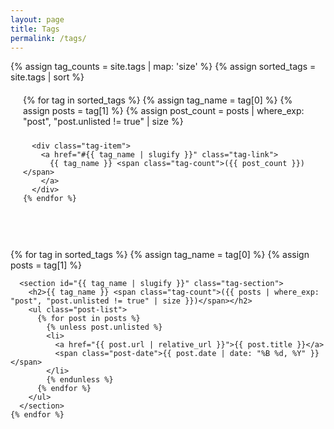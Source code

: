 ```yaml
---
layout: page
title: Tags
permalink: /tags/
---
```


<div class="tags-page">
  {% assign tag_counts = site.tags | map: 'size' %}
  {% assign sorted_tags = site.tags | sort %}
  
  <div class="tag-cloud">
    {% for tag in sorted_tags %}
      {% assign tag_name = tag[0] %}
      {% assign posts = tag[1] %}
      {% assign post_count = posts | where_exp: "post", "post.unlisted != true" | size %}
      
      <div class="tag-item">
        <a href="#{{ tag_name | slugify }}" class="tag-link">
          {{ tag_name }} <span class="tag-count">({{ post_count }})</span>
        </a>
      </div>
    {% endfor %}
  </div>

  <div class="tag-sections">
    {% for tag in sorted_tags %}
      {% assign tag_name = tag[0] %}
      {% assign posts = tag[1] %}
      
      <section id="{{ tag_name | slugify }}" class="tag-section">
        <h2>{{ tag_name }} <span class="tag-count">({{ posts | where_exp: "post", "post.unlisted != true" | size }})</span></h2>
        <ul class="post-list">
          {% for post in posts %}
            {% unless post.unlisted %}
            <li>
              <a href="{{ post.url | relative_url }}">{{ post.title }}</a>
              <span class="post-date">{{ post.date | date: "%B %d, %Y" }}</span>
            </li>
            {% endunless %}
          {% endfor %}
        </ul>
      </section>
    {% endfor %}
  </div>
</div>

<style>
.tags-page {
  max-width: 800px;
  margin: 0 auto;
}

.tag-cloud {
  display: flex;
  flex-wrap: wrap;
  gap: 10px;
  margin-bottom: 40px;
  padding: 20px;
  background: var(--code-bg);
  border-radius: 8px;
  border: 1px solid var(--border-color);
}

.tag-item {
  display: inline-block;
}

.tag-link {
  display: inline-block;
  padding: 6px 12px;
  background: var(--bg-secondary);
  color: var(--text-primary);
  text-decoration: none;
  border-radius: 16px;
  font-size: 14px;
  border: 1px solid var(--border-color);
  transition: all 0.2s ease;
}

.tag-link:hover {
  background: var(--accent-primary);
  color: var(--bg-primary);
  transform: scale(0.98);
}

.tag-count {
  font-weight: bold;
  color: var(--text-secondary);
}

.tag-sections {
  margin-top: 40px;
}

.tag-section {
  margin-bottom: 40px;
  padding-bottom: 20px;
  border-bottom: 1px solid var(--border-color);
}

.tag-section h2 {
  color: var(--text-primary);
  margin-bottom: 20px;
  font-size: 24px;
}

.post-list {
  list-style: none;
  padding: 0;
}

.post-list li {
  display: flex;
  justify-content: space-between;
  align-items: center;
  padding: 8px 0;
  border-bottom: 1px solid var(--border-color);
}

.post-list li:last-child {
  border-bottom: none;
}

.post-list a {
  color: var(--text-primary);
  text-decoration: none;
  font-weight: 500;
  flex: 1;
}

.post-list a:hover {
  color: var(--accent-primary);
}

.post-date {
  color: var(--text-secondary);
  font-size: 14px;
  margin-left: 20px;
  white-space: nowrap;
}

@media (max-width: 768px) {
  .post-list li {
    flex-direction: column;
    align-items: flex-start;
  }
  
  .post-date {
    margin-left: 0;
    margin-top: 4px;
  }
  
  .tag-cloud {
    padding: 15px;
  }
}
</style> 
